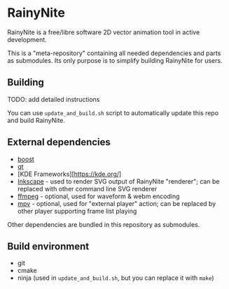 RainyNite
=========

RainyNite is a free/libre software 2D vector animation tool in active development.

This is a "meta-repository" containing all needed dependencies and parts as
submodules. Its only purpose is to simplify building RainyNite for users.

Building
--------

TODO: add detailed instructions

You can use `update_and_build.sh` script to automatically update this repo and
build RainyNite.

External dependencies
---------------------

- [boost](http://boost.org)
- [qt](https://www.qt.io/)
- [KDE Frameworks][https://kde.org/]
- [Inkscape](https://inkscape.org/) - used to render SVG output of RainyNite "renderer"; can be replaced with other command line SVG renderer
- [ffmpeg](https://www.ffmpeg.org/) - optional, used for waveform & webm encoding
- [mpv](https://mpv.io/) - optional, used for "external player" action; can be replaced by other player supporting frame list playing

Other dependencies are bundled in this repository as submodules.

Build environment
-----------------

- git
- cmake
- ninja (used in `update_and_build.sh`, but you can replace it with `make`)
